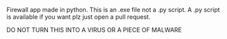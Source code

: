 Firewall app made in python. This is an .exe file not a .py script. A .py script is available if you want plz just open a pull request. 

DO NOT TURN THIS INTO A VIRUS OR A PIECE OF MALWARE
